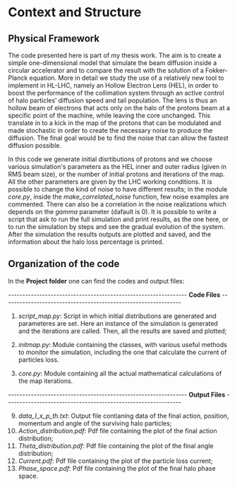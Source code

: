 # Context and Structure

## Physical Framework
The code presented here is part of my thesis work. The aim is to create a simple one-dimensional model that simulate the beam diffusion inside a circular accelerator and to compare the result with the solution of a Fokker-Planck equation. More in detail we study the use of a relatively new tool to implement in HL-LHC, namely an Hollow Electron Lens (HEL), in order to boost the performance of the collimation system through an active control of halo particles’ diffusion speed and tail population.
The lens is thus an hollow beam of electrons that acts only on the halo of the protons beam at a specific point of the machine, while leaving the core unchanged. This translate in to a kick in the map of the protons that can be modulated and made stochastic in order to create the necessary noise to produce the diffusion. The final goal would be to find the noise that can allow the fastest diffusion possible.

In this code we generate initial disrtibutions of protons and we choose various simulation's parameters as the HEL inner and outer radius (given in RMS beam size), or the number of initial protons and iterations of the map. All the other parameters are given by the LHC working conditions. It is possible to change the kind of noise to have different results; in the module *core.py*, inside the *make_correlated_noise* function, few noise examples are commented. There can also be a correlation in the noise realizations which depends on the *gamma* parameter (dafault is 0). 
It is possible to write a script that ask to run the full simulation and print results, as the one here, or to run the simulation by steps and see the gradual evolution of the system. 
After the simulation the results outputs are plotted and saved, and the information about the halo loss percentage is printed.

## Organization of the code
In the **Project folder** one can find the codes and output files:

 --------------------------------------------------------------- **Code Files** ---------------------------------------------------------------
 
 1. *script_map.py*: Script in which initial distributions are generated and parameteres are set. Here an instance of the simulation is generated and the iterations are called. Then, all the results are saved and plotted;

 2. *_initmap_.py*: Module containing the classes, with various useful methods to monitor the simulation, including the one that calculate the current of particles loss.

 3. *core.py*: Module containing all the actual mathematical calculations of the map iterations.

 --------------------------------------------------------------- **Output Files** --------------------------------------------------------------
 
 9. *data_I_x_p_th.txt*: Output file contianing data of the final action, position, momentum and angle of the surviving halo particles;
 10. *Action_distribution.pdf*: Pdf file containing the plot of the final action distribution;
 11. *Theta_distribution.pdf*: Pdf file containing the plot of the final angle distribution;
 12. *Current.pdf*: Pdf file containing the plot of the particle loss current;
 13. *Phase_space.pdf*: Pdf file containing the plot of the final halo phase space.
